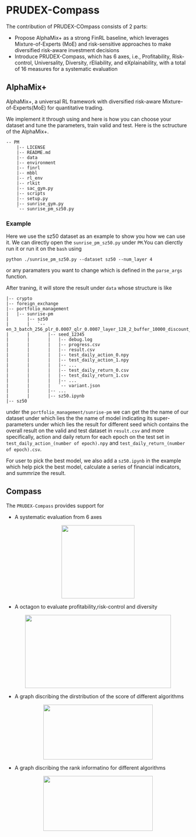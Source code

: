 # PRUDEX-Compass
The contribution of PRUDEX-COmpass consists of 2 parts: 
- Propose AlphaMix+ as a strong FinRL baseline, which leverages Mixture-of-Experts (MoE) and risk-sensitive approaches to make diversified risk-aware investment decisions
- Introduce PRUDEX-Compass, which has 6 axes, i.e., Profitability, Risk-control, Universality, Diversity, rEliability, and eXplainability, with a total of 16 measures for a systematic evaluation

## AlphaMix+
AlphaMix+, a universal RL framework with diversified risk-aware Mixture-of-Experts(MoE) for quantitative trading.

We implement it through using and here is how you can choose your dataset and tune the parameters, train valid and test.
Here is the sctructure of the AlphaMix+.
```
-- PM
    |-- LICENSE
    |-- README.md
    |-- data
    |-- environment
    |-- finrl
    |-- mbbl
    |-- rl_env
    |-- rlkit
    |-- sac_gym.py
    |-- scripts
    |-- setup.py
    |-- sunrise_gym.py
    `-- sunrise_pm_sz50.py

```

### Example
Here we use the sz50 dataset as an example to show you how we can use it.
We can directly open the `sunrise_pm_sz50.py` under `PM`.You can dierctly run it or run it on the `bash` using 
```
python ./sunrise_pm_sz50.py --dataset sz50 --num_layer 4
```
or any paramaters you want to change which is defined in the `parse_args` function.

After traning, it will store the result under `data` whose structure is like
```
|-- crypto
|-- foreign_exchange
|-- portfolio_management
|   |-- sunrise-pm
|       |-- sz50
|       |   `-- en_3_batch_256_plr_0.0007_qlr_0.0007_layer_128_2_buffer_10000_discount_0.99_tem_20_bm_0.5_uncertain_0.5
|       |       |-- seed_12345
|       |       |   |-- debug.log
|       |       |   |-- progress.csv
|       |       |   |-- result.csv
|       |       |   |-- test_daily_action_0.npy
|       |       |   |-- test_daily_action_1.npy
|       |       |   |-- ...
|       |       |   |-- test_daily_return_0.csv
|       |       |   |-- test_daily_return_1.csv
|       |       |   |-- ...
|       |       |   `-- variant.json
|       |       |-- ...
|       |       |-- sz50.ipynb
|-- sz50

```
under the `portfolio_management/sunrise-pm` we can get the the name of our dataset under which lies the the name of model indicating its super-parameters under which lies the result for different seed which contains the overall result on the valid and test dataset in `result.csv` and more specifically, action and daily return for each epoch on the test set in `test_daily_action_(number of epoch).npy` and `test_daily_return_(number of epoch).csv`.

For user to pick the best model, we also add a `sz50.ipynb` in the example which help pick the best model, calculate a series of financial indicators, and summrize the result.

## Compass
The `PRUDEX-Compass` provides support for 
- A systematic evaluation from 6 axes 
<div align="center">
  <img src="https://github.com/qinmoelei/PRUDEX-Compass/blob/main/Compass/pictures/Final%20compass.png" width = 200 height = 200 />
</div>

- A octagon to evaluate profitability,risk-control and diversity
<div align="center">
  <img src="https://github.com/qinmoelei/PRUDEX-Compass/blob/main/Compass/pictures/octagon.PNG" width = 400 height = 200 />
</div>

- A graph discribing the dirstribution of the score of different algorithms
<div align="center">
  <img src="https://github.com/qinmoelei/PRUDEX-Compass/blob/main/Compass/pictures/overall.png" width = 300 height = 150 />
</div>

- A graph discribing the rank informatino for different algorithms
<div align="center">
  <img src="https://github.com/qinmoelei/PRUDEX-Compass/blob/main/Compass/pictures/rank.png" width = 300 height = 150 />
</div>